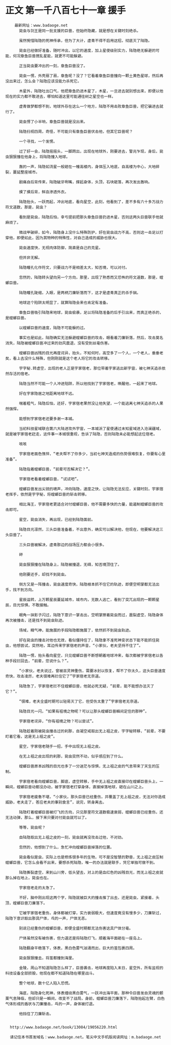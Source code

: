 # 正文 第一千八百七十一章 援手
        最新网址：www.badaoge.net
          毙虫与剑王是同一批支援的巨兽，但始终隐藏，就是想在关键时刻绝杀。
      
          虽然惋惜陆隐的死神传承，但为了大计，虚青不得不启用这招，彻底灭了陆隐。
      
          毙虫已经做好准备，随时冲出，以它的速度，加上星使级别实力，陆隐绝无躲避的可能，何况章鱼巨兽搅乱星能，就更不可能躲避。
      
          正当毙虫要冲出的一刻，章鱼巨兽没了。
      
          毙虫一愣，外壳扇了扇，章鱼呢？没了？它看着章鱼巨兽撞向一颗土黄色星球，然后再没出来过，怎么会？陆隐应该没能力杀死它。
      
          木星外，陆隐吐出口气，他把章鱼扔进木星了，木星，一旦进去就别想出来，即便以他现在的实力都不敢进去，哪怕知道这里可能通往树之星空也一样。
      
          虚青做梦都想不到，地球外存在这么一个地方，陆隐不用击败章鱼巨兽，把它骗进去就行了。
      
          毙虫愣了小半响，章鱼巨兽就是没出来。
      
          陆隐扫视四周，奇怪，不可能只有章鱼巨兽伏击他，但其它巨兽呢？
      
          一个寻找，一个发愣。
      
          过了好一会，陆隐摇摇头，一脚跨出，出现在地球外，刚要进去，警兆乍现，身后，毙虫狠狠撞在他身上，将陆隐撞入地球。
      
          轰的一声，陆隐如流星一般砸在一幢高楼内，身体压入地底，自高楼为中心，大地碎裂，蔓延整座城市。
      
          剧痛自后背传来，陆隐龇牙咧嘴，撑起身体，头顶，石块砸落，再次发出轰响。
      
          摸了摸后背，鲜血渗透外衣。
      
          陆隐抬头，一跃而起，冲出地底，看向星空，此刻，他看到了，差不多有六十多万战力符文道数，那是，毙虫？
      
          看到是毙虫，陆隐后怕，幸亏提前把那头章鱼巨兽扔进木星，否则这两头巨兽联手他就麻烦了。
      
          微战甲破碎，如今，陆隐身上没什么特殊防护，好在毙虫战力不高，否则这一击足以打穿他，即便如此，因为其物种的特殊性，对自己造成的威胁也很大。
      
          毙虫速度快，无视肉体防御，简直是自己的克星。
      
          但并非无解。
      
          陆隐瞳孔化作符文，只要战力不是相差太大，知否境，可以对付。
      
          忽然的，陆隐转头望向另一个方向，那里，出现了熟悉而又恐怖的符文道数，那是，螳螂巨兽。
      
          陆隐瞳孔陡缩，入眼，是两柄刀廉斩落而下，这才是虚青真正的杀手锏。
      
          地球这个陷阱太明显了，就算陆隐会来也肯定有准备。
      
          章鱼巨兽吸引陆隐来地球，毙虫偷袭，足以将陆隐准备的后手引出来，而真正绝杀的，是螳螂巨兽。
      
          以螳螂巨兽的速度，陆隐不可能躲的过。
      
          事实也是如此，陆隐确实无法躲避螳螂巨兽的攻击，眼看着刀廉斩落，然后，攻击莫名消失，陆隐被螳螂巨兽冲过来的劲风震退，没有受到丝毫伤害。
      
          螳螂巨兽凶残的目光再度诧异，抬头，不知何时，高空多了一个人，一个老人，垂垂老矣，看上去没什么特殊，但刚刚就是这个老人将它的攻击转移。
      
          宇字秘.转虚空，出现的老人正是宇家宿老，那位带着宇家逃出新宇宙，被七神天追杀依然存活的宿老。
      
          陆隐当然不可能一个人冲进陷阱，所以他找到了宇家宿老，唤醒他，一起来了地球。
      
          好在宇家隐居之地距离地球不远。
      
          喘着粗气，陆隐后怕，还好，宇家宿老果然没让他失望，一个能逃离七神天追杀的人果然强悍。
      
          能想到宇家宿老还要多谢一本城。
      
          当初科技星域联合第六大陆进攻外宇宙，一本城派了星使通过未知星域进入沧澜疆域，就是被宇家宿老赶走，这件事一本城很重视，告诉了陆隐，否则陆隐未必能想起这位宿老。
      
          咳咳
      
          宇家宿老面色憔悴，“老夫帮不了你多少，当初七神天造成的伤势很难恢复，你要有心里准备”。
      
          陆隐指着螳螂巨兽，“前辈可否解决它？”。
      
          宇家宿老看着螳螂巨兽，“试试吧”。
      
          螳螂巨兽发出尖锐的啸声，冲向陆隐，速度之快，让陆隐无法反应，关键时刻，宇家宿老挥手，依然是宇字秘，将螳螂巨兽的斩击转移。
      
          相比海王，宇家宿老更适合对付螳螂巨兽，他不需要多快的力量，能遏制螳螂巨兽的攻击即可。
      
          星空，毙虫消失，再出现，已经到陆隐面前。
      
          陆隐目光凛然，三头巨兽准备着，不出意外，确实可以解决他，但现在，他要解决这三头巨兽了。
      
          三头巨兽被解决，虚青那边的战场压力都会小很多。
      
          砰
      
          毙虫狠狠撞在陆隐身上，陆隐被撞退，无碍，知否境顶住了。
      
          他刚要还手，却找不到毙虫。
      
          侧方又是一阵撞击，毙虫速度奇快，陆隐根本抓不住它的轨迹，即便空明掌都无法出手，找不到方向。
      
          星辰运转，上万颗星辰蔓延城市，城市内，无数人逃亡，看到了突兀出现的一颗颗星辰，目光惊惧，不敢接触。
      
          眼角一抹影子闪过，陆隐下意识一掌击出，空明掌擦着毙虫而过，震裂虚空，陆隐身体再次被撞击，还是找不到毙虫轨迹。
      
          场域，精气神，能施展的手段陆隐都施展了，依然抓不到毙虫轨迹。
      
          好在毙虫的撞击对他也无效，看似僵持住了，陆隐拿不准死神变状态下能不能抓住毙虫，他想尝试，突然地，耳边传来宇家宿老的声音，“小家伙，老夫坚持不住了”。
      
          陆隐一愣，抬头看向星空，只见螳螂巨兽不断想朝着地球冲来，每次都被宇家宿老以各种手段拦回去，“前辈，您说什么？”。
      
          “小家伙，老夫说过，曾被巫灵神重伤，需要冰封以恢复，帮不了你太久，这头巨兽速度奇快，攻击凌厉，老夫很难再拦住它了”宇家宿老无奈道。
      
          陆隐急了，宇家宿老拦不住螳螂巨兽，他就必死无疑，“前辈，能不能想办法灭了它？”。
      
          “很难，老夫全盛时期可以轻易灭了它，但受伤太重了”宇家宿老无奈道。
      
          陆隐目光一闪，“如果有祖境之物呢？可以让那头螳螂巨兽瞬间定住的那种”。
      
          宇家宿老诧异，“你有祖境之物？可以尝试”。
      
          陆隐趁着刚被毙虫撞击过的刹那，自凝空戒取出无上祖之皮，宇字秘转移，“前辈，不要盯着它看，这是无上祖之皮”。
      
          星空，宇家宿老随手一招，手中出现无上祖之皮。
      
          在无上祖之皮出现的刹那，毙虫突然不动，似乎感应到了什么。
      
          螳螂巨兽原本凶残的目光也多了一分迷茫与惊惧，无上祖之皮的气息带来了天生的压制。
      
          宇家宿老看向螳螂巨兽，脚底，虚空转移，手中无上祖之皮直接印在螳螂巨兽头上，一瞬间，螳螂巨兽动都没办动，被宇家宿老打穿身体，直接掉落地球，砸在山川之上。
      
          宇家宿老疲惫不堪，“小家伙，那头巨兽已经重伤，并覆盖了无上祖之皮，无法对你造成威胁，老夫走了，答应老夫的事别食言”，说完，转身离去。
      
          陆隐盯着螳螂巨兽被打飞的方向，只见那里符文道数极速衰弱，螳螂巨兽已经重伤，还无法动弹，那么，接下来只要对付毙虫就可以了。
      
          等等，毙虫呢？
      
          自陆隐取出无上祖之皮的一刻，毙虫就再没攻击过他，不对劲。
      
          忽然的，他想到了什么，急忙冲向螳螂巨兽掉落的位置。
      
          毙虫看似是虫，实际上也是修炼很多年的生物，可不是没智慧的野兽，无上祖之皮压制螳螂巨兽，它怎么会看不出来，要想杀死陆隐，唯一的办法就是联手，凭它单独可做不到。
      
          陆隐撕裂虚空，来到山川旁，低头望去，对上的是血红色的凶残目光，而无上祖之皮就那么掉在地上，毙虫也在。
      
          宇家宿老走的太急了。
      
          不好，脑中刚出现这两个字，陆隐就被巨大的撞击推了出去，还是毙虫，紧接着，头顶，螳螂巨兽刀廉落下。
      
          它被宇家宿老重伤，身体都被打穿，实力衰弱极大，但速度竟没有慢多少，刀廉斩过，陆隐下意识取出那具尸体，乓的一声，尸体无恙。
      
          别说已经重伤的螳螂巨兽，即便全盛时期都无法伤害这具尸体分毫。
      
          尸体虽然没有被伤害，但力道还是将陆隐打飞，顺着海平面砸在一座岛上。
      
          陆隐翻身平稳落下，体表，黑白色雾气汹涌而出，巨大的茧包裹四周。
      
          毙虫狠狠撞去，将茧都撞到海里。
      
          金陵，周山不知道陆隐怎么样了，巨兽袭击，地球再度陷入末日，星空外，所有监视的科技设备全部损毁，他现在都不知道陆隐在哪里战斗。
      
          整个地球，数十亿人陷入恐慌。
      
          海底，陆隐身化死神，体表缠绕黑白雾气，一跃冲出海平面，那种令巨兽发自灵魂的颤栗气息降临，但却只是一瞬间，改变不了战局，身前，螳螂巨兽刀廉落下，陆隐抬起左臂，白色气体形成的盾状与刀廉撞击，乓的一声，身体被打退。
      
          他挡住了刀廉斩击。
      
      
      http://www.badaoge.net/book/13084/19056220.html
      
      请记住本书首发域名：www.badaoge.net。笔尖中文手机版阅读网址：m.badaoge.net